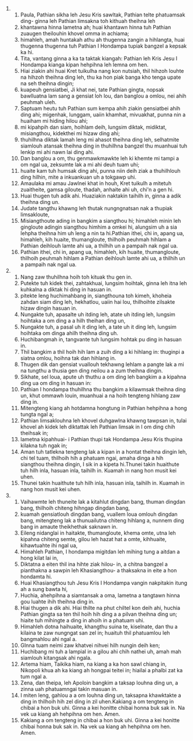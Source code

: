 <ol>
  <li>
    <ol>
      <li>Paula, Pathian sikha leh Jesu Kris sawltak, Pathian telte phatuamsak ding- ginna leh Pathian limsakna toh kithuah theihna leh</li>
      <li>khantawna hinna lametna ah; huai khantawn hinna tuh Pathian zuaugen theilouhin khovel omma in achiama;</li>
      <li>himahleh, amah huntakah athu ah thugenna zangin a hihlangta, huai thugenna thugenna tuh Pathian I Hondampa tupiak bangzel a kepsak ka hi.</li>
      <li>Tita, vantang ginna a ka ta taktak kiangah: Pathian leh Kris Jesu I Hondampa kianga kipan hehpihna leh lemna om hen.</li>
      <li>Hiai ziakin ahi huai Kret tuikulha nang kon nutsiah, thil hihzoh louhte na hihzoh theihna ding leh, thu ka hon piak banga kho tenga upate na seh theihna dingin;</li>
      <li>kuapeuh gensiatbei, Ji khat nei, tate Pathian gingta, nopsak bawlluatna lam sang a gensiat loh lou, dan banglou a omlou, nei ahih peuhmah uleh.</li>
      <li>Saptuam heutu tuh Pathian sum kempa ahih ziakin gensiatbei ahih ding ahi; migenhak, lunggam, uaiin khamhat, mivuakhat, punna nin a huaiham mi hiding hilou ahi;</li>
      <li>mi kipahpih dan siam, hoihlam deih, lungsim diktak, midiktat, misiangthou, kidekthei mi hizaw ding ahi;</li>
      <li>thuhilhna diktak lamah leng mi ahasot theihna ding leh, selhatmite siamlouh atansak theihna ding in thuhilhna bangzel thu muanhuai tuh lenkip mi ahi nawn lai ding ahi.</li>
      <li>Dan banglou a om, thu genmawkmawkte leh ki khemte mi tampi a om ngal ua, zeksumte lak a mi ahi deuh tuam uhi;</li>
      <li>huaite kam tuh humsak ding ahi, punna niin deih ziak a thuhilhlouh ding hilhin, mite a inkuankuan uh a tokgawp uhi.</li>
      <li>Amaulaka mi amau Jawlnei khat in houh, Kret tuikulh a mitetuh zuaitheite, gamsa giloute, thadah, anhaite ahi uh, chi'n a gen hi.</li>
      <li>Huai thugen tuh adik ahi. Huaziakin naktakin taihilh in, ginna a adik theihna ding un.</li>
      <li>Judate tangthu khawng leh thutak nungngnatsan nak a thupiak limsakloute,</li>
      <li>Misiangthoute ading in bangkim a siangthou hi; himahleh minin leh gingloute adingin siangthou himhim a omkei hi, alungsim uh a sia lehpha theihna him uh leng a nin ta hi.Pathian ithei, chi in, apang ua, himahleh, kih huaite, thumangloute, thilhoih peuhmah hihlam a Pathian deihlouh lamte ahi ua, a thilhih un a pampaih nak ngal ua.</li>
      <li>Pathian ithei, chi in, apang ua, himahleh, kih huaite, thumangloute, thilhoih peuhmah hihlam a Pathian deihlouh lamte ahi ua, a thilhih un a pampaih nak ngal ua.</li>
    </ol>
  </li>
  <li>
    <ol>
      <li>Nang zaw thuhilhna hoih toh kituak thu gen in.</li>
      <li>Putekte tuh kidek thei, zahtakhuai, lungsim hoihtak, ginna leh itna leh kuhkalna a diktak hi ding in hasuan in.</li>
      <li>pitekte leng huchimahbang in, siangthouna toh kimeh, khoheia zahdan siam ding leh, hekhatlou, uaiin hai lou, thilhoihte zilsakte hizaw dingin hasuan in.</li>
      <li>Nungakte tuh, apasalte uh itding leh, atate uh itding leh, lungsim hoihtaka a om ding a a hilh theihan ding un,</li>
      <li>Nungakte tuh, a pasal uh it ding leh, a tate uh it ding leh, lungsim hoihtaka om dinga ahilh theihna ding uh.</li>
      <li>Huchibangmah in, tangvante tuh lungsim hohtak pu ding in hasuan in.</li>
      <li>Thil bangkim a thil hoih hih lam a zuih ding a ki hihlang in: thuginpi a siatna omlou, hoihna tak dan hihlang in.</li>
      <li>Thugen dik dan gensiat vuallouh tekhawng lehlam a pangte lak a mi na tungthu a thusia gen ding neilou a a zum theihna dingin.</li>
      <li>Sikhate, sel loua, apute uh thuthu a om ding leh bangkim a a kipahna ding ua om ding in hasuan in:</li>
      <li>Pathian I hondampa thuhilhna thu bangkim a kilawmsak theihna ding un, khut ommawh louin, muanhuai a na hoih tengteng hihlang zaw ding in.</li>
      <li>Mitengteng kiang ah hotdamna hongtung in Pathian hehpihna a hong tungta ngal a;</li>
      <li>Pathian limsaklouhna leh khovel duhgawlna khawng tawpsan in, tulai khovel ah kidek leh diktattak leh Pathian limsak in I om ding chih theihsak in;</li>
      <li>lametna kipahhuai- i Pathian thupi tak Hondampa Jesu Kris thupina kilakna tuh ngak in;</li>
      <li>Aman tuh tatlekna tengteng lak a kipan in a hontat theihna dingin leh, chi tel tuam, thilhoih hih a phatuam ngai, amaha dinga a hih siangthou theihna dingin, I sik in a kipeta hi.Thunei takin huaithute tuh hilh inla, hasuan inla, taihilh in. Kuamah in nang hon musit kei uhen.</li>
      <li>Thunei takin huaithute tuh hilh inla, hasuan inla, taihilh in. Kuamah in nang hon musit kei uhen.</li>
    </ol>
  </li>
  <li>
    <ol>
      <li>Vaihawmte leh thuneite lak a kitahlut dingdan bang, thuman dingdan bang, thilhoih chiteng hihngap dingdan bang,</li>
      <li>kuamah gensiatlouh dingdan bang, vuallem loua omlouh dingdan bang, mitengteng lak a thunuailutna chiteng hihlang a, nunnem ding bang in amaute theikhethak saknawn in.</li>
      <li>Eileng nidanglai in haitakte, thumangloute, khema omte, utna leh kipahna chiteng semte, gilou leh hazat hat a omte, kihhuaite, kihawtuahte ihi ngal ua,</li>
      <li>Himahleh Pathian, I hondampa migitdan leh mihing tung a aitdan a hong kilat lai in,</li>
      <li>Diktatna a eiten thil ina hihte ziak hilou- in, a chitna bangzel a pianthakna a sawpin leh Khasiangthou- a thaksakna in eite a hon hondamta hi.</li>
      <li>Huai Khasiangthou tuh Jesu Kris I Hondampa vangin nakpitakin itung ah a sung bawta hi,</li>
      <li>Huchia, ahehpihna a siamtansak a oma, lametna a tangtawn hinna gou luahte ihih theihna ding in.</li>
      <li>Hiai thugen a dik ahi. Hiai thilte na phut chiltel kon deih ahi, huchia Pathian gingta sa ten thil hoih hih ding a a pilvan theihna ding un; hiaite tuh mihingte a ding in ahoih in a phatuam uhi.</li>
      <li>Himahleh dotna haihuaite, khangthu suina te, kiselnate, dan thu a kilaina te zaw nungngat san zel in; huaituh thil phatuamlou leh bangmahlou ahi ngal a.</li>
      <li>GInna tuam neimi zaw khatvei nihvei hilh nungin deih ken;</li>
      <li>Huchibang mi tuh a lampial in a gilou ahi chih nathei uh, amah mah siamlouh kitangsak ahi ngala.</li>
      <li>Artema hiam, Taikika hiam, na kiang a ka hon sawl chiang in, Nikopoli khua ah ka kiang ah hongpai teitei in; hiailai a phalbi zat ka tum ngal a.</li>
      <li>Zena, dan theipa, leh Apoloin bangkim a taksap louhna ding un, a zinna uah phatuamngai takin masuan in.</li>
      <li>I miten leng, gahlou a a om louhna ding un, taksapna khawktakte a ding in thilhoih hih zel ding in zil uhen.Kakiang a om tengteng in chibai a hon buk uhi. Ginna a kei honitte chibai honna buk sak in. Na vek ua kiang ah hehpihna om hen. Amen.</li>
      <li>Kakiang a om tengteng in chibai a hon buk uhi. Ginna a kei honitte chibai honna buk sak in. Na vek ua kiang ah hehpihna om hen. Amen.</li>
    </ol>
  </li>
</ol>